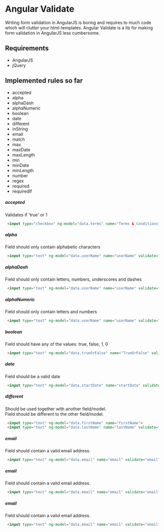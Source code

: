 Angular Validate
============

Writing form validation in AngularJS is boring and requires to much code which will clutter your html-templates.
Angular Validate is a lib for making form validation in AngularJS less cumbersome.

Requirements
--------
* AngularJS
* jQuery

Implemented rules so far
-------
* accepted
* alpha
* alphaDash
* alphaNumeric
* boolean
* date
* different
* inString
* email
* match
* max
* maxDate
* maxLength
* min
* minDate
* minLength
* number
* regex
* required
* requiredIf

##### accepted
Validates if 'true' or 1
```html
 <input type="checkbox" ng-model="data.terms" name="Terms & Conditions" validate="accepted">
```

##### alpha
Field should only contain alphabetic characters
```html
 <input type="text" ng-model="data.userName" name="userName" validate="alpha">
```

##### alphaDash
Field should only contain letters, numbers, underscores and dashes
```html
 <input type="text" ng-model="data.userName" name="userName" validate="alphaDash">
```

##### alphaNumeric
Field should only contain letters and numbers
```html
 <input type="text" ng-model="data.userName" name="userName" validate="alphaDash">
```

##### boolean
Field should have any of the values: true, false, 1, 0
```html
 <input type="text" ng-model="data.trueOrFalse" name="TrueOrFalse" validate="boolean">
``````

##### date
Field should be a valid date
```html
 <input type="text" ng-model="data.startDate" name="startDate" validate="date">
```

##### different
Should be used together with another field/model.  
Field should be different to the other field/model.
```html
 <input type="text" ng-model="data.firstName" name="firstName">
 <input type="text" ng-model="data.lastName" name="lastName" validate="different:data.firstName">
```

##### email
Field should contain a valid email address.
```html
 <input type="text" ng-model="data.email" name="email" validate="email">
```

##### email
Field should contain a valid email address.
```html
 <input type="text" ng-model="data.email" name="email" validate="email">
```

##### email
Field should contain a valid email address.
```html
 <input type="text" ng-model="data.email" name="email" validate="email">
```






